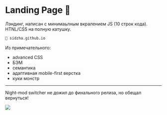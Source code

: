 # Landing Page 🍪


Лэндинг, написан c минимаьлным вкралением JS (10 строк кода). HTNL/CSS на полную катушку.

```sh
🔗 sidzha.github.io
```

Из примечательного: 
+ advanced CSS
+ БЭМ
+ семантика
+ адаптивная mobile-first верстка
+ куки монстр

---

Night-mod switcher не дожил до финального релиза, но обещал вернуться!

![](https://github.com/sidzha/sidzha.github.io/blob/master/landing-switch.gif)
